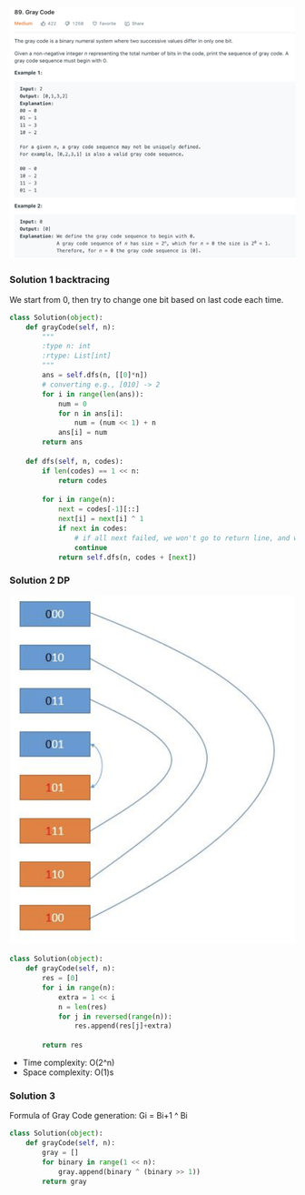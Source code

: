 ![](../images/89.png)
### Solution 1 backtracing
We start from 0, then try to change one bit based on last code each time.
```python
class Solution(object):
    def grayCode(self, n):
        """
        :type n: int
        :rtype: List[int]
        """
        ans = self.dfs(n, [[0]*n])
        # converting e.g., [010] -> 2
        for i in range(len(ans)):
            num = 0
            for n in ans[i]:
                num = (num << 1) + n
            ans[i] = num
        return ans
    
    def dfs(self, n, codes):
        if len(codes) == 1 << n:
            return codes

        for i in range(n):
            next = codes[-1][::]
            next[i] = next[i] ^ 1
            if next in codes:
                # if all next failed, we won't go to return line, and will return None
                continue
            return self.dfs(n, codes + [next])
```
### Solution 2 DP
![](../images/89exp.png)
```python
class Solution(object):
    def grayCode(self, n):
        res = [0]
        for i in range(n):
            extra = 1 << i
            n = len(res)
            for j in reversed(range(n)):
                res.append(res[j]+extra)
        
        return res
```
+ Time complexity: O(2^n)
+ Space complexity: O(1)s
### Solution 3 
Formula of Gray Code generation: Gi = Bi+1 ^ Bi
```python
class Solution(object):
    def grayCode(self, n):
        gray = []
        for binary in range(1 << n):
            gray.append(binary ^ (binary >> 1))
        return gray
```